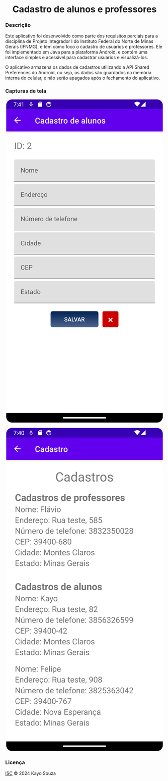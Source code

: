 <h1 align="center">Cadastro de alunos e professores</h1>

### Descrição
Este aplicativo foi desenvolvido como parte dos requisitos parciais para a disciplina de Projeto Integrador I do Instituto Federal do Norte de Minas Gerais (IFNMG), e tem como foco o cadastro de usuários e professores. Ele foi implementado em Java para a plataforma Android, e contém uma interface simples e acessível para cadastrar usuários e visualizá-los.

O aplicativo armazena os dados de cadastros utilizando a API Shared Preferences do Android, ou seja, os dados são guardados na memória interna do celular, e não serão apagados após o fechamento do aplicativo.

### Capturas de tela

<center>

![Tela de formulário de cadastro](.github/Screenshot_20240503_164113.png)

</center>

<center>

![Tela de visualização de todos os cadastros](.github/Screenshot_20240503_164054.png)

</center>


### Licença

[ISC](LICENSE.md) © 2024 Kayo Souza
